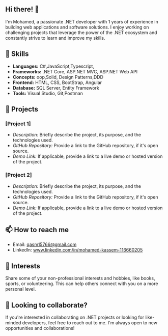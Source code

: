 ## Hi there! 👋

I'm Mohamed, a passionate .NET developer with 1 years of experience in building web applications and software solutions. I enjoy working on challenging projects that leverage the power of the .NET ecosystem and constantly strive to learn and improve my skills.

## 🚀 Skills

- **Languages:** C#,JavaScript,Typescript,
- **Frameworks:** .NET Core, ASP.NET MVC, ASP.NET Web API
- **Concepts:**  oop,Solid, Design Patterns,DDD
- **Frontend:** HTML, CSS, BootStrap, Angular
- **Database:** SQL Server, Entity Framework
- **Tools:** Visual Studio, Git,Postman

## 🔭 Projects

### [Project 1]

- *Description:* Briefly describe the project, its purpose, and the technologies used.
- *GitHub Repository:* Provide a link to the GitHub repository, if it's open source.
- *Demo Link:* If applicable, provide a link to a live demo or hosted version of the project.

### [Project 2]

- *Description:* Briefly describe the project, its purpose, and the technologies used.
- *GitHub Repository:* Provide a link to the GitHub repository, if it's open source.
- *Demo Link:* If applicable, provide a link to a live demo or hosted version of the project.

## 📫 How to reach me

- Email: qasm15766@gmail.com
- LinkedIn: www.linkedin.com/in/mohamed-kassem-116660205

## 🌱 Interests

Share some of your non-professional interests and hobbies, like books, sports, or volunteering. This can help others connect with you on a more personal level.

## 🤝 Looking to collaborate?

If you're interested in collaborating on .NET projects or looking for like-minded developers, feel free to reach out to me. I'm always open to new opportunities and collaborations!
